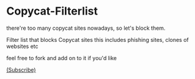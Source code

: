 # Copycat-Filterlist
there're too many copycat sites nowadays, so let's block them.


Filter list that blocks Copycat sites
this includes phishing sites, clones of websites etc

feel free to fork and add on to it if you'd like

[(Subscribe)](https://subscribe.adblockplus.org/?location=https://raw.githubusercontent.com/Smealm/Copycat-Filterlist/main/Copycat%20filterlist&title=Smealm%27s%20Copycat%20filter)
